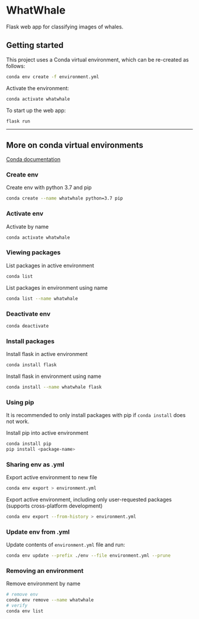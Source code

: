 # WhatWhale
Flask web app for classifying images of whales.

## Getting started
This project uses a Conda virtual environment, which can be re-created as follows:
```bash
conda env create -f environment.yml
```

Activate the environment:
```bash
conda activate whatwhale
```

To start up the web app:
```bash
flask run
```

---
## More on conda virtual environments
[Conda documentation](https://docs.conda.io/projects/conda/en/latest/user-guide/tasks/manage-environments.html)

### Create env
Create env with python 3.7 and pip
```bash
conda create --name whatwhale python=3.7 pip
```

### Activate env
Activate by name
```bash
conda activate whatwhale
```

### Viewing packages
List packages in active environment
```bash
conda list
```

List packages in environment using name
```bash
conda list --name whatwhale
```

### Deactivate env
```bash
conda deactivate
```

### Install packages
Install flask in active environment
```bash
conda install flask
```

Install flask in environment using name
```bash
conda install --name whatwhale flask
```

### Using pip
It is recommended to only install packages with pip if `conda install` does not work.

Install pip into active environment
```bash
conda install pip
pip install <package-name>
```

### Sharing env as .yml
Export active environment to new file
```bash
conda env export > environment.yml
```

Export active environment, including only user-requested packages (supports cross-platform development)
```bash
conda env export --from-history > environment.yml
```

### Update env from .yml
Update contents of `environment.yml` file and run:
```bash
conda env update --prefix ./env --file environment.yml --prune
```

### Removing an environment
Remove environment by name
```bash
# remove env
conda env remove --name whatwhale
# verify
conda env list
```

